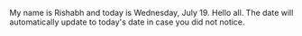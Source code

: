 My name is Rishabh and today is Wednesday, July 19. Hello all. The date will automatically update to today's date in case you did not notice.
